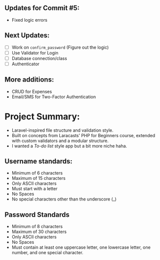 ## Updates for Commit #5:
- Fixed logic errors

## Next Updates:
- [ ] Work on `confirm_password` (Figure out the logic)
- [ ] Use Validator for Login
- [ ] Database connection/class
- [ ] Authenticator

## More additions:
- CRUD for Expenses
- Email/SMS for Two-Factor Authentication

# Project Summary:
- Laravel-inspired file structure and validation style.
- Built on concepts from Laracasts' PHP for Beginners course, extended with custom validators and a modular structure.
- I wanted a *To-do list* style app but a bit more niche haha.

## Username standards:
- Minimum of 6 characters
- Maximum of 15 characters
- Only ASCII characters
- Must start with a letter
- No Spaces
- No special characters other than the underscore (_)

## Password Standards
- Minimum of 8 characters
- Maximum of 30 characters
- Only ASCII characters
- No Spaces
- Must contain at least one uppercase letter, one lowercase letter, one number, and one special character.